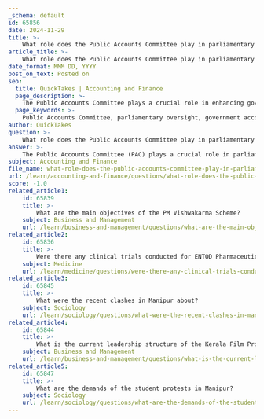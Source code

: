 ```yaml
---
_schema: default
id: 65856
date: 2024-11-29
title: >-
    What role does the Public Accounts Committee play in parliamentary oversight?
article_title: >-
    What role does the Public Accounts Committee play in parliamentary oversight?
date_format: MMM DD, YYYY
post_on_text: Posted on
seo:
  title: QuickTakes | Accounting and Finance
  page_description: >-
    The Public Accounts Committee plays a crucial role in enhancing governmental accountability by scrutinizing financial accounts, reviewing audit reports, questioning officials, and promoting financial discipline, ultimately ensuring effective and responsible utilization of public funds.
  page_keywords: >-
    Public Accounts Committee, parliamentary oversight, government accountability, financial accounts, audit reports, financial management, transparency, questioning officials, reporting findings, good governance, public trust, financial discipline
author: QuickTakes
question: >-
    What role does the Public Accounts Committee play in parliamentary oversight?
answer: >-
    The Public Accounts Committee (PAC) plays a crucial role in parliamentary oversight by ensuring government accountability regarding public finances. Its primary functions include:\n\n1. **Examination of Financial Accounts**: The PAC scrutinizes the accounts that detail how public funds, granted by Parliament, have been spent by the government. This includes reviewing the annual Finance Accounts and other relevant financial documents.\n\n2. **Review of Audit Reports**: The PAC examines the annual audit reports prepared by the Comptroller and Auditor General (CAG) or equivalent auditing bodies. This process helps in assessing the appropriateness of government expenditures and the adherence to financial regulations.\n\n3. **Questioning Officials**: The committee has the authority to invite ministers, permanent secretaries, and other ministry officials to provide explanations regarding financial transactions and decisions. This questioning process is vital for transparency and accountability.\n\n4. **Reporting Findings**: After conducting its examinations and inquiries, the PAC reports its findings to Parliament. The government is typically required to respond to the PAC's recommendations within a specified timeframe, ensuring that issues raised are addressed.\n\n5. **Promoting Financial Discipline**: The PAC also discusses points of financial discipline and principles, contributing to the establishment of better financial management practices within government entities.\n\nOverall, the PAC serves as a key mechanism for enhancing government accountability, promoting good governance, and ensuring that public funds are utilized effectively and responsibly. Its work is essential for maintaining public trust in government financial management.
subject: Accounting and Finance
file_name: what-role-does-the-public-accounts-committee-play-in-parliamentary-oversight.md
url: /learn/accounting-and-finance/questions/what-role-does-the-public-accounts-committee-play-in-parliamentary-oversight
score: -1.0
related_article1:
    id: 65839
    title: >-
        What are the main objectives of the PM Vishwakarma Scheme?
    subject: Business and Management
    url: /learn/business-and-management/questions/what-are-the-main-objectives-of-the-pm-vishwakarma-scheme
related_article2:
    id: 65836
    title: >-
        Were there any clinical trials conducted for ENTOD Pharmaceuticals' eye drops?
    subject: Medicine
    url: /learn/medicine/questions/were-there-any-clinical-trials-conducted-for-entod-pharmaceuticals-eye-drops
related_article3:
    id: 65845
    title: >-
        What were the recent clashes in Manipur about?
    subject: Sociology
    url: /learn/sociology/questions/what-were-the-recent-clashes-in-manipur-about
related_article4:
    id: 65844
    title: >-
        What is the current leadership structure of the Kerala Film Producers’ Association?
    subject: Business and Management
    url: /learn/business-and-management/questions/what-is-the-current-leadership-structure-of-the-kerala-film-producers-association
related_article5:
    id: 65847
    title: >-
        What are the demands of the student protests in Manipur?
    subject: Sociology
    url: /learn/sociology/questions/what-are-the-demands-of-the-student-protests-in-manipur
---
```


&nbsp;